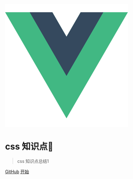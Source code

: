 ![logo](logo.png)

# css 知识点🤔

> css 知识点总结1

[GitHub](https://github.com/treecrow/book-perfect)
[开始](README.md)